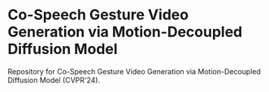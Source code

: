 # Co-Speech Gesture Video Generation via Motion-Decoupled Diffusion Model
Repository for Co-Speech Gesture Video Generation via Motion-Decoupled Diffusion Model (CVPR'24).
